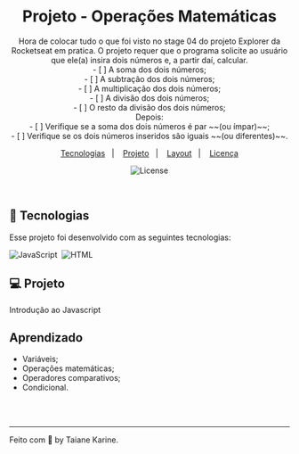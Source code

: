 
<h1 align="center"> Projeto - Operações Matemáticas </h1>

<p align="center">
Hora de colocar tudo o que foi visto no stage 04 do projeto Explorer da Rocketseat em pratica. O projeto requer que o programa solicite ao usuário que ele(a) insira dois números e, a partir daí, calcular.

<br>
- [ ]  A soma dos dois números;
<br>
- [ ]  A subtração dos dois números;
<br>
- [ ]  A multiplicação dos dois números;
<br>
- [ ]  A divisão dos dois números;
<br>
- [ ]  O resto da divisão dos dois números;

<br>
Depois:
<br>
- [ ]  Verifique se a soma dos dois números é par ~~(ou ímpar)~~;
<br>
- [ ]  Verifique se os dois números inseridos são iguais ~~(ou diferentes)~~.
</p>

<p align="center">
  <a href="#-tecnologias">Tecnologias</a>&nbsp;&nbsp;&nbsp;|&nbsp;&nbsp;&nbsp;
  <a href="#-projeto">Projeto</a>&nbsp;&nbsp;&nbsp;|&nbsp;&nbsp;&nbsp;
  <a href="#-layout">Layout</a>&nbsp;&nbsp;&nbsp;|&nbsp;&nbsp;&nbsp;
  <a href="#memo-licença">Licença</a>
</p>

<p align="center">
  <img alt="License" src="https://img.shields.io/static/v1?label=license&message=MIT&color=49AA26&labelColor=000000">
</p>

<br>

## 🚀 Tecnologias

Esse projeto foi desenvolvido com as seguintes tecnologias:

![JavaScript](https://img.shields.io/badge/-JavaScript-05122A?style=flat&logo=javascript)&nbsp;
![HTML](https://img.shields.io/badge/-HTML-05122A?style=flat&logo=HTML5)&nbsp;

## 💻 Projeto

Introdução ao Javascript


## Aprendizado

- Variáveis;
- Operações matemáticas;
- Operadores comparativos;
- Condicional.
<br>
<br>

---

Feito com 🧡 by Taiane Karine.

